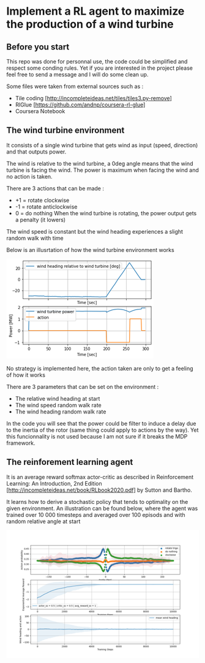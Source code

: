 # Implement a RL agent to maximize the production of a wind turbine

## Before you start
This repo was done for personnal use, the code could be simplified and respect some conding rules. Yet if you are interested in the project please feel free to send a message and I will do some clean up.

Some files were taken from external sources such as :
* Tile coding [http://incompleteideas.net/tiles/tiles3.py-remove]
* RlGlue [https://github.com/andnp/coursera-rl-glue]
* Coursera Notebook

## The wind turbine environment
It consists of a single wind turbine that gets wind as input (speed, direction) and that outputs power.

The wind is relative to the wind turbine, a 0deg angle means that the wind turbine is facing the wind. The power is maximum when facing the wind and no action is taken.

There are 3 actions that can be made :
* +1 = rotate clockwise
* -1 = rotate anticlockwise
* 0 = do nothing
When the wind turbine is rotating, the power output gets a penalty (it lowers)

The wind speed is constant but the wind heading experiences a slight random walk with time

Below is an illusrtation of how the wind turbine environment works

![Example of wind turbine in action](https://github.com/paulaubin/wind_turbine_ex_rl/blob/master/plot/environment_example.png)

No strategy is implemented here, the action taken are only to get a feeling of how it works

There are 3 parameters that can be set on the environment :
* The relative wind heading at start
* The wind speed random walk rate
* The wind heading random walk rate

In the code you will see that the power could be filter to induce a delay due to the inertia of the rotor (same thing could apply to actions by the way). Yet this funcionnality is not used because I am not sure if it breaks the MDP framework.

## The reinforement learning agent
It is an average reward softmax actor-critic as described in Reinforcement Learning: An Introduction, 2nd Edition [http://incompleteideas.net/book/RLbook2020.pdf] by Sutton and Bartho.

It learns how to derive a stochastic policy that tends to optimality on the given environment. An illustration can be found below, where the agent was trained over 10 000 timesteps and averaged over 100 episods and with random relative angle at start

![Policy example after training](https://github.com/paulaubin/wind_turbine_ex_rl/blob/master/plot/ang_rand_whv0p1_wsp0p1_step10k_run100_score_0p0028.png)